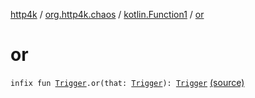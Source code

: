 [http4k](../../index.md) / [org.http4k.chaos](../index.md) / [kotlin.Function1](index.md) / [or](./or.md)

# or

`infix fun `[`Trigger`](../-trigger.md)`.or(that: `[`Trigger`](../-trigger.md)`): `[`Trigger`](../-trigger.md) [(source)](https://github.com/http4k/http4k/blob/master/http4k-testing-chaos/src/main/kotlin/org/http4k/chaos/ChaosTriggers.kt#L40)